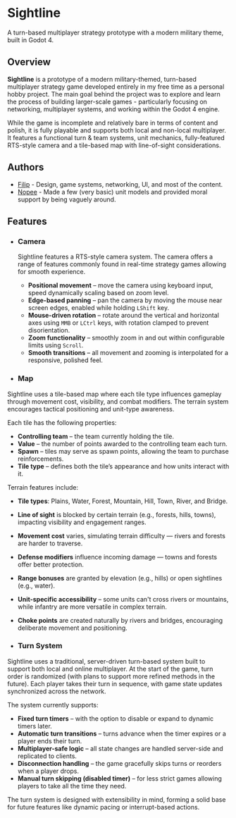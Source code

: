# Sightline 
A turn-based multiplayer strategy prototype with a modern military theme, built in Godot 4.

## Overview
**Sightline** is a prototype of a modern military-themed, turn-based multiplayer strategy game developed entirely in my free time as a personal hobby project. 
The main goal behind the project was to explore and learn the process of building larger-scale games - particularly focusing on networking, multiplayer systems, and working within the Godot 4 engine.

While the game is incomplete and relatively bare in terms of content and polish, it is fully playable and supports both local and non-local multiplayer. 
It features a functional turn & team systems, unit mechanics, fully-featured RTS-style camera and a tile-based map with line-of-sight considerations.

## Authors
- [Filip](https://github.com/Filip-Rak) - Design, game systems, networking, UI, and most of the content.
- [Nopee](https://github.com/fakeNopee) - Made a few (very basic) unit models and provided moral support by being vaguely around.

## Features
  - ### Camera
    Sightline features a RTS-style camera system. The camera offers a range of features commonly found in real-time strategy games allowing for smooth experience.

    - **Positional movement** – move the camera using keyboard input, speed dynamically scaling based on zoom level.
    - **Edge-based panning** – pan the camera by moving the mouse near screen edges, enabled while holding `LShift` key.
    - **Mouse-driven rotation** – rotate around the vertical and horizontal axes using `MMB` or `LCtrl` keys, with rotation clamped to prevent disorientation.
    - **Zoom functionality** – smoothly zoom in and out within configurable limits using `Scroll`.
    - **Smooth transitions** – all movement and zooming is interpolated for a responsive, polished feel.
      
  - ### Map

  Sightline uses a tile-based map where each tile type influences gameplay through movement cost, visibility, and combat modifiers. The terrain system encourages tactical positioning and unit-type awareness.
  
  Each tile has the following properties:
  - **Controlling team** – the team currently holding the tile.
  - **Value** – the number of points awarded to the controlling team each turn.
  - **Spawn** – tiles may serve as spawn points, allowing the team to purchase reinforcements.
  - **Tile type** – defines both the tile’s appearance and how units interact with it.

  Terrain features include:
  - **Tile types**: Plains, Water, Forest, Mountain, Hill, Town, River, and Bridge.
  - **Line of sight** is blocked by certain terrain (e.g., forests, hills, towns), impacting visibility and engagement ranges.
  - **Movement cost** varies, simulating terrain difficulty — rivers and forests are harder to traverse.
  - **Defense modifiers** influence incoming damage — towns and forests offer better protection.
  - **Range bonuses** are granted by elevation (e.g., hills) or open sightlines (e.g., water).
  - **Unit-specific accessibility** – some units can't cross rivers or mountains, while infantry are more versatile in complex terrain.
  - **Choke points** are created naturally by rivers and bridges, encouraging deliberate movement and positioning.
    
  - ### Turn System

  Sightline uses a traditional, server-driven turn-based system built to support both local and online multiplayer. At the start of the game, turn order is randomized (with plans to support more refined methods in the future). Each player takes their turn in sequence, with game state updates synchronized across the network.

  The system currently supports:
  - **Fixed turn timers** – with the option to disable or expand to dynamic timers later.
  - **Automatic turn transitions** – turns advance when the timer expires or a player ends their turn.
  - **Multiplayer-safe logic** – all state changes are handled server-side and replicated to clients.
  - **Disconnection handling** – the game gracefully skips turns or reorders when a player drops.
  - **Manual turn skipping (disabled timer)** – for less strict games allowing players to take all the time they need.

  The turn system is designed with extensibility in mind, forming a solid base for future features like dynamic pacing or interrupt-based actions.


